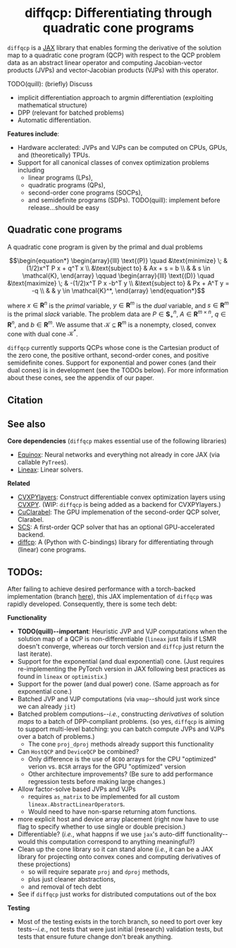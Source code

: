 <h1 align='center'>diffqcp: Differentiating through quadratic cone programs</h1>

`diffqcp` is a [JAX](https://docs.jax.dev/en/latest/) library that enables forming the derivative of the solution map to a quadratic cone program (QCP) with respect to the QCP problem data as an abstract linear operator and computing Jacobian-vector products (JVPs) and vector-Jacobian products (VJPs) with this operator.

TODO(quill): (briefly) Discuss
- implicit differentiation approach to argmin differentiation (exploiting mathematical structure)
- DPP (relevant for batched problems)
- Automatic differentiation.

**Features include**:
- Hardware acclerated: JVPs and VJPs can be computed on CPUs, GPUs, and (theoretically) TPUs.
- Support for all canonical classes of convex optimization problems including
    - linear programs (LPs),
    - quadratic programs (QPs),
    - second-order cone programs (SOCPs),
    - and semidefinite programs (SDPs). TODO(quill): implement before release...should be easy

## Quadratic cone programs

A quadratic cone program is given by the primal and dual problems

```math
\begin{equation*}
    \begin{array}{lll}
        \text{(P)} \quad &\text{minimize} \; & (1/2)x^T P x + q^T x  \\
        &\text{subject to} & Ax + s = b  \\
        & & s \in \mathcal{K},
    \end{array}
    \qquad
    \begin{array}{lll}
         \text{(D)} \quad  &\text{maximize} \; & -(1/2)x^T P x -b^T y  \\
        &\text{subject to} & Px + A^T y = -q \\
        & & y \in \mathcal{K}^*,
    \end{array}
\end{equation*}
```
where $`x \in \mathbf{R}^n`$ is the *primal* variable, $`y \in \mathbf{R}^m`$ is the *dual* variable, and $`s \in \mathbf{R}^m`$ is the primal *slack* variable. The problem data are $`P\in \mathbf{S}_+^{n}`$, $`A \in \mathbf{R}^{m \times n}`$, $`q \in \mathbf{R}^n`$, and $`b \in \mathbf{R}^m`$. We assume that $`\mathcal K \subseteq \mathbf{R}^m`$ is a nonempty, closed, convex cone with dual cone $`\mathcal{K}^*`$.

`diffqcp` currently supports QCPs whose cone is the Cartesian product of the zero cone, the positive orthant, second-order cones, and positive semidefinite cones. Support for exponential and power cones (and their dual cones) is in development (see the TODOs below).
For more information about these cones, see the appendix of our paper.

## Citation

## See also

**Core dependencies** (`diffqcp` makes essential use of the following libraries)
- [Equinox](https://github.com/patrick-kidger/equinox): Neural networks and everything not already in core JAX (via callable `PyTree`s).
- [Lineax](https://github.com/patrick-kidger/lineax): Linear solvers.

**Related** 
- [CVXPYlayers](https://github.com/cvxpy/cvxpylayers): Construct differentiable convex optimization layers using [CVXPY](https://github.com/cvxpy/cvxpy/). (WIP: `diffqcp` is being added as a backend for CVXPYlayers.)
- [CuClarabel](https://github.com/oxfordcontrol/Clarabel.jl/tree/CuClarabel): The GPU implemenation of the second-order QCP solver, Clarabel.
- [SCS](https://github.com/cvxgrp/scs): A first-order QCP solver that has an optional GPU-accelerated backend.
- [diffcp](https://github.com/cvxgrp/diffcp): A (Python with C-bindings) library for differentiating through (linear) cone programs.


## TODOs:

After failing to achieve desired performance with a torch-backed implementation (branch [here](https://github.com/cvxgrp/diffqcp)), this JAX implementation of `diffqcp` was rapidly developed. Consequently, there is some tech debt:

**Functionality**
- **TODO(quill)--important**: Heuristic JVP and VJP computations when the solution map of a QCP is non-differentiable (`lineax` just fails if LSMR doesn't converge, whereas our torch version and `diffcp` just return the last iterate).
- Support for the exponential (and dual exponential) cone. (Just requires re-implementing the PyTorch version in JAX following best practices as found in `lineax` or `optimistix`.)
- Support for the power (and dual power) cone. (Same approach as for exponential cone.)
- Batched JVP and VJP computations (via `vmap`--should just work since we can already `jit`)
- Batched problem computions--*i.e.*, constructing *derivatives* of solution *maps* to a batch of DPP-compliant problems. (so yes, `diffqcp` is aiming to support multi-level batching: you can batch compute JVPs and VJPs over a batch of problems.)
    - The cone `proj_dproj` methods already support this functionality
- Can `HostQCP` and `DeviceQCP` be combined?
    - Only difference is the use of `BCOO` arrays for the CPU "optimized" verion vs. `BCSR` arrays for the GPU "optimized" version
    - Other architecture improvements? (Be sure to add performance regression tests before making large changes.)
- Allow factor-solve based JVPs and VJPs
    - requires `as_matrix` to be implemented for all custom `lineax.AbstractLinearOperator`s.
    - Would need to have non-sparse returning atom functions.
- more explicit host and device array placement (right now have to use flag to specify whether to use single or double precision.)
- Differentiable? (*i.e.*, what happns if we use `jax`'s auto-diff functionality--would this computation correspond to anything meaningful?)
- Clean up the cone library so it can stand alone (*i.e.*, it can be a JAX library for projecting onto convex cones and computing derivatives of these projections)
    - so will require separate `proj` and `dproj` methods,
    - plus just cleaner abstractions,
    - and removal of tech debt
- See if `diffqcp` just works for distributed computations out of the box

**Testing**
- Most of the testing exists in the torch branch, so need to port over key tests--*i.e.*, not tests that were just initial (research) validation tests, but tests that ensure future change don't break anything.
